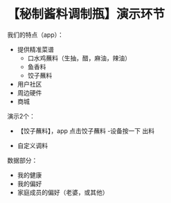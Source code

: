 # 【秘制酱料调制瓶】演示环节

我们的特点（app）：

* 提供精准菜谱
  * 口水鸡蘸料（生抽，醋，麻油，辣油）
  * 鱼香料
  * 饺子蘸料
* 用户社区
* 周边硬件
* 商城

演示2个：

* 【饺子蘸料】，app 点击饺子蘸料 -设备按一下 出料

* 自定义调料

数据部分：

* 我的健康
* 我的偏好
* 家庭成员的偏好（老婆，或其他）

